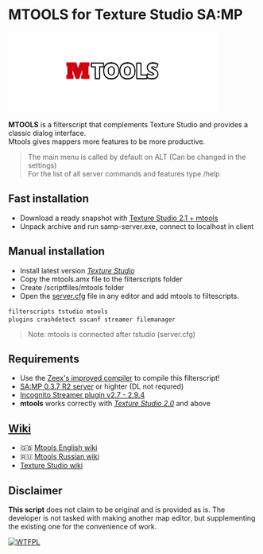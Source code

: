 # MTOOLS for Texture Studio SA:MP

![logo](/img/logo_mtools.png)

**MTOOLS** is a filterscript that complements Texture Studio and provides a classic dialog interface.  
Mtools gives mappers more features to be more productive.

>The main menu is called by default on ALT (Can be changed in the settings)\
For the list of all server commands and features type /help

## Fast installation
* Download a ready snapshot with [Texture Studio 2.1 + mtools](https://drive.google.com/file/d/1y-4jfvl5EpzH5FeN2Hji62NBIB88rMkv/view?usp=sharing)
* Unpack archive and run samp-server.exe, connect to localhost in client
## Manual installation
* Install latest version *[Texture Studio](https://vk.com/tip_mapper?w=page-89889560_49251374)*
* Copy the mtools.amx file to the filterscripts folder
* Create /scriptfiles/mtools folder
* Open the [server.cfg](https://open.mp/docs/server/server.cfg) file in any editor and add mtools to filtescripts.
```
filterscripts tstudio mtools
plugins crashdetect sscanf streamer filemanager
```
> Note: mtools is connected after tstudio (server.cfg)  

## Requirements
* Use the [Zeex's improved compiler](https://github.com/pawn-lang/compiler) to compile this filterscript!
* [SA:MP 0.3.7 R2 server](https://www.sa-mp.com/download.php) or highter (DL not requred)
* [Incognito Streamer plugin v2.7 - 2.9.4](https://github.com/samp-incognito/samp-streamer-plugin/releases)
* **mtools** works correctly with  *[Texture Studio 2.0](https://vk.com/tip_mapper?w=page-89889560_49251374)* and above

## **[Wiki](https://github.com/ins1x/mtools/wiki)**
* :gb: [Mtools English wiki](https://github.com/ins1x/mtools/wiki)
* :ru: [Mtools Russian wiki](https://github.com/ins1x/mtools/wiki/Home-%5BRus%5D)  
* [Texture Studio wiki](https://github.com/Crayder/Texture-Studio/wiki/Using-Texture-Studio)  

## Disclaimer

**This script** does not claim to be original and is provided as is. The developer is not tasked with making another map editor, but supplementing the existing one for the convenience of work.  

[![WTFPL](http://www.wtfpl.net/wp-content/uploads/2012/12/wtfpl-badge-1.png)](http://www.wtfpl.net/about/) 
